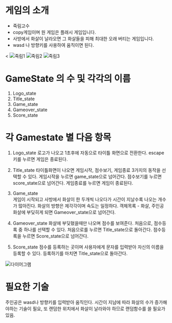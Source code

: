 # 게임의 소개
- 죽림고수
- copy게임이며 원 게임은 플래시 게임입니다.
- 사방에서 화살이 날라오면 그 화살들을 피해 최대한 오래 버티는 게임입니다. 
- wasd 나 방향키를 사용하여 움직이면 된다.

<
![죽림1](https://user-images.githubusercontent.com/70653452/94156102-a7c06f00-feba-11ea-91d8-fdcb54d4ef01.PNG)
![죽림2](https://user-images.githubusercontent.com/70653452/94156116-aa22c900-feba-11ea-83de-24af7ee4ea11.PNG)
![죽림3](https://user-images.githubusercontent.com/70653452/94156120-aabb5f80-feba-11ea-88e4-d193c76266ab.PNG)
>

# GameState 의 수 및 각각의 이름
1. Logo_state
2. Title_state
3. Game_state
4. Gameover_state
5. Score_state

# 각 Gamestate 별 다음 항목
1. Logo_state 
 로고가 나오고 1초후에 자동으로 타이틀 화면으로 전환한다.
 escape키를 누르면 게임은 종료된다. 

2. Title_state
 타이틀화면이 나오면 게임시작, 점수보기, 게임종료 3가지의 동작을 선택할 수 있다.
 게임시작을 누르면 game_state으로 넘어간다.
 점수보기를 누르면 score_state으로 넘어간다.
 게임종료를 누르면 게임이 종료된다.

3. Game_state  
 게임이 시작되고 사방에서 화살이 한 두개씩 나오다가 시간이 지날수록 나오는 개수가 많아진다. 화살의 방향은 제각각이며 속도는 일정하다. 
 객체목록 - 화살, 주인공
 화살에 부딪히게 되면 Gameover_state으로 넘어간다.

4. Gameover_state
 화살에 부딪혔을때만 나오며 점수를 보여준다. 처음으로, 점수등록 중 하나를 선택할 수 있다.
처음으로를 누르면 Title_state으로 돌아간다.
점수등록을 누르면 Score_state으로 넘어간다.  

5. Score_state
 점수를 등록하는 곳이며 사용자에게 문자를 입력받아 자신의 이름을 등록할 수 있다. 
등록하기를 마치면 Title_state으로 돌아간다. 



![다이어그램](https://user-images.githubusercontent.com/70653452/94165296-07237c80-fec5-11ea-9a99-f59fddb0869b.png)

# 필요한 기술
 주인공은 wasd나 방향키를 입력받아 움직인다.
 시간이 지남에 따라 화살의 수가 증가해야하는 기술이 필요,
 또 랜덤한 위치에서 화살이 날라와야 하므로 랜덤함수를 쓸 필요가 있음.
